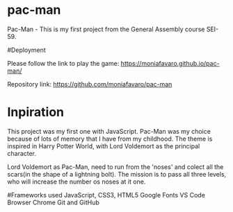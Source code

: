 # pac-man

Pac-Man - This is my first project from the General Assembly course SEI-59.

#Deployment

Please follow the link to play the game: https://moniafavaro.github.io/pac-man/

Repository link: https://github.com/moniafavaro/pac-man

# Inpiration 
This project was my first one with JavaScript. Pac-Man was my choice because of lots of memory that I have from my childhood. The theme is inspired in Harry Potter World, with Lord Voldemort as the principal character.

Lord Voldemort as Pac-Man, need to run from the 'noses' and colect all the scars(in the shape of a lightning bolt). The mission is to pass all three levels, who will increase the number os noses at it one.

#Frameworks used
JavaScript, CSS3, HTML5
Google Fonts
VS Code
Browser
Chrome
Git and GitHub
